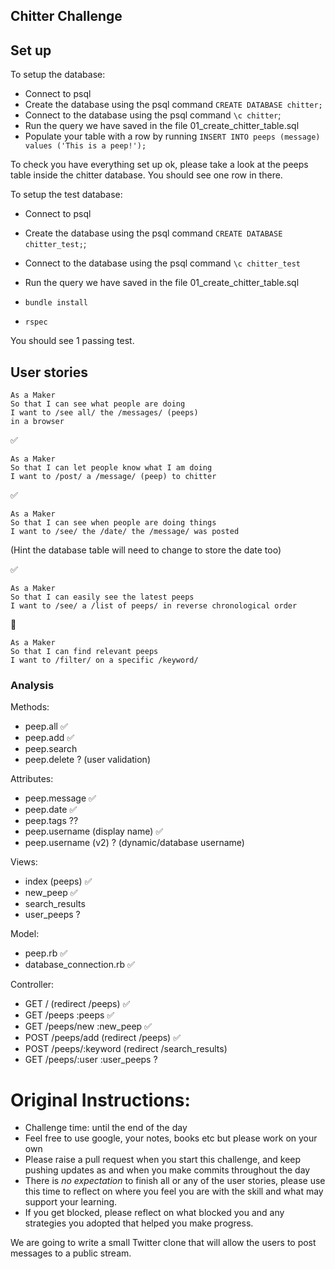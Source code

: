 ## Chitter Challenge



## Set up

To setup the database:

* Connect to psql
* Create the database using the psql command `CREATE DATABASE chitter;`
* Connect to the database using the psql command `\c chitter`;
* Run the query we have saved in the file 01_create_chitter_table.sql
* Populate your table with a row by running `INSERT INTO peeps (message) values ('This is a peep!');`

To check you have everything set up ok, please take a look at the peeps table inside the chitter database. You should see one row in there.  

To setup the test database:
* Connect to psql
* Create the database using the psql
command `CREATE DATABASE chitter_test;`;
* Connect to the database using the psql command `\c chitter_test`
* Run the query we have saved in the file 01_create_chitter_table.sql

* `bundle install`
* `rspec`

You should see 1 passing test.

## User stories

```
As a Maker
So that I can see what people are doing
I want to /see all/ the /messages/ (peeps)
in a browser
```
:white_check_mark:


```
As a Maker
So that I can let people know what I am doing  
I want to /post/ a /message/ (peep) to chitter
```
:white_check_mark:


```
As a Maker
So that I can see when people are doing things
I want to /see/ the /date/ the /message/ was posted
```
(Hint the database table will need to change to store the date too)

:white_check_mark:


```
As a Maker
So that I can easily see the latest peeps
I want to /see/ a /list of peeps/ in reverse chronological order
```
:construction:


```
As a Maker
So that I can find relevant peeps
I want to /filter/ on a specific /keyword/
```

### Analysis

Methods:
- peep.all :white_check_mark:
- peep.add :white_check_mark:
- peep.search
- peep.delete ? (user validation)

Attributes:
- peep.message :white_check_mark:
- peep.date :white_check_mark:
- peep.tags ??
- peep.username (display name) :white_check_mark:  
- peep.username (v2) ? (dynamic/database username)

Views:
- index (peeps) :white_check_mark:
- new_peep :white_check_mark:
- search_results
- user_peeps ?

Model:
- peep.rb :white_check_mark:
- database_connection.rb :white_check_mark:

Controller:
- GET / (redirect /peeps) :white_check_mark:
- GET /peeps  :peeps :white_check_mark:
- GET /peeps/new  :new_peep :white_check_mark:
- POST /peeps/add (redirect /peeps) :white_check_mark:
- POST /peeps/:keyword (redirect /search_results)
- GET /peeps/:user  :user_peeps  ?


# Original Instructions:

* Challenge time: until the end of the day
* Feel free to use google, your notes, books etc but please work on your own
* Please raise a pull request when you start this challenge, and keep pushing updates as and when you make commits throughout the day
* There is _no expectation_ to finish all or any of the user stories, please use this time to reflect on where you feel you are with the skill and what may support your learning.
* If you get blocked, please reflect on what blocked you and any strategies you adopted that helped you make progress.

We are going to write a small Twitter clone that will allow the users to post messages to a public stream.

